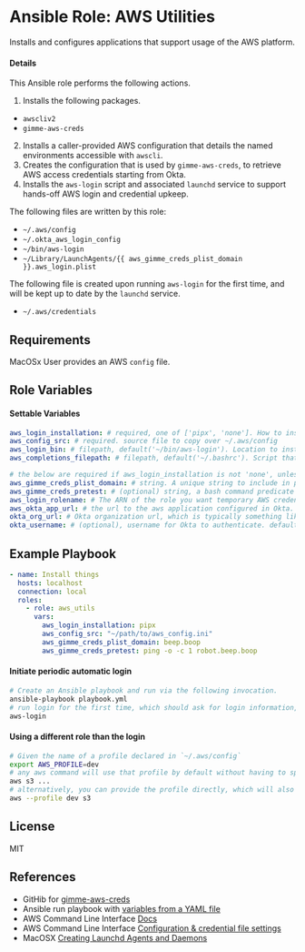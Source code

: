 # Ansible Role: AWS Utilities
Installs and configures applications that support usage of the AWS platform.

#### Details
This Ansible role performs the following actions.
1. Installs the following packages.
  - `awscliv2`
  - `gimme-aws-creds`
2. Installs a caller-provided AWS configuration that details the named environments accessible with `awscli`.
3. Creates the configuration that is used by `gimme-aws-creds`, to retrieve AWS access credentials starting from Okta.
4. Installs the `aws-login` script and associated `launchd` service to support hands-off AWS login and credential upkeep.

The following files are written by this role:
- `~/.aws/config`
- `~/.okta_aws_login_config`
- `~/bin/aws-login`
- `~/Library/LaunchAgents/{{ aws_gimme_creds_plist_domain }}.aws_login.plist`

The following file is created upon running `aws-login` for the first time, and will be kept up to date by the `launchd` service.
- `~/.aws/credentials`

## Requirements
MacOSx
User provides an AWS `config` file.

## Role Variables

#### Settable Variables

```yaml
aws_login_installation: # required, one of ['pipx', 'none']. How to install AWS login automation service.
aws_config_src: # required. source file to copy over ~/.aws/config
aws_login_bin: # filepath, default('~/bin/aws-login'). Location to install `aws-login` script to.
aws_completions_filepath: # filepath, default('~/.bashrc'). Script that loads aws completions.

# the below are required if aws_login_installation is not 'none', unless otherwise stated as optional
aws_gimme_creds_plist_domain: # string. A unique string to include in plist filename and other XML attribute
aws_gimme_creds_pretest: # (optional) string, a bash command predicate for login
aws_login_rolename: # The ARN of the role you want temporary AWS credentials for. The reserved word 'all' can be used to get and store credentials for every role the user is permissioned for.
aws_okta_app_url: # the url to the aws application configured in Okta.
okta_org_url: # Okta organization url, which is typically something like https://companyname.okta.com
okta_username: # (optional), username for Okta to authenticate. default: host's $USER
```

## Example Playbook
```yaml
- name: Install things
  hosts: localhost
  connection: local
  roles:
    - role: aws_utils
      vars:
        aws_login_installation: pipx
        aws_config_src: "~/path/to/aws_config.ini"
        aws_gimme_creds_plist_domain: beep.boop
        aws_gimme_creds_pretest: ping -o -c 1 robot.beep.boop
```

#### Initiate periodic automatic login
```bash
# Create an Ansible playbook and run via the following invocation.
ansible-playbook playbook.yml
# run login for the first time, which should ask for login information, and store it in the keychain. You will not need to do this again, unless you rerun this role.
aws-login
```

#### Using a different role than the login
```bash
# Given the name of a profile declared in `~/.aws/config`
export AWS_PROFILE=dev
# any aws command will use that profile by default without having to specify it.  For example:
aws s3 ...
# alternatively, you can provide the profile directly, which will also override the ENV variable if it is set
aws --profile dev s3
```

## License

MIT

## References
* GitHib for [gimme-aws-creds](https://github.com/Nike-Inc/gimme-aws-creds)
* Ansible run playbook with [variables from a YAML file](https://docs.ansible.com/ansible/latest/user_guide/playbooks_variables.html#vars-from-a-json-or-yaml-file)
* AWS Command Line Interface [Docs](https://docs.aws.amazon.com/cli/index.html)
* AWS Command Line Interface [Configuration & credential file settings](https://docs.aws.amazon.com/cli/latest/userguide/cli-configure-files.html)
* MacOSX [Creating Launchd Agents and Daemons](https://developer.apple.com/library/archive/documentation/MacOSX/Conceptual/BPSystemStartup/Chapters/CreatingLaunchdJobs.html#//apple_ref/doc/uid/10000172i-SW7-BCIEDDBJ)
